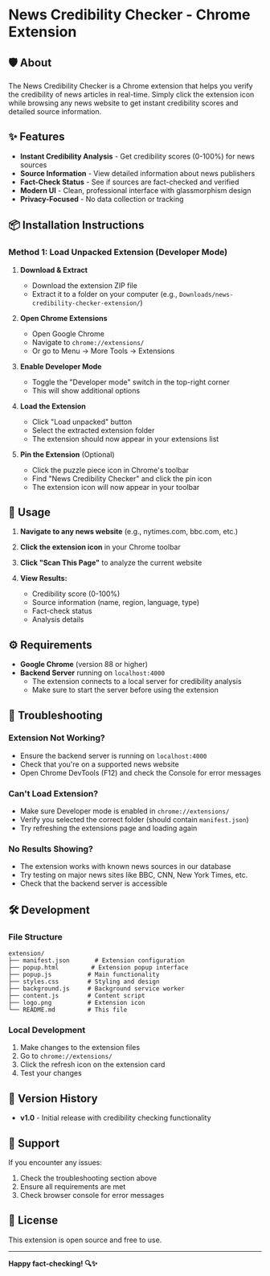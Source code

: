 # News Credibility Checker - Chrome Extension

## 🛡️ About
The News Credibility Checker is a Chrome extension that helps you verify the credibility of news articles in real-time. Simply click the extension icon while browsing any news website to get instant credibility scores and detailed source information.

## ✨ Features
- **Instant Credibility Analysis** - Get credibility scores (0-100%) for news sources
- **Source Information** - View detailed information about news publishers
- **Fact-Check Status** - See if sources are fact-checked and verified
- **Modern UI** - Clean, professional interface with glassmorphism design
- **Privacy-Focused** - No data collection or tracking

## 📦 Installation Instructions

### Method 1: Load Unpacked Extension (Developer Mode)

1. **Download & Extract**
   - Download the extension ZIP file
   - Extract it to a folder on your computer (e.g., `Downloads/news-credibility-checker-extension/`)

2. **Open Chrome Extensions**
   - Open Google Chrome
   - Navigate to `chrome://extensions/`
   - Or go to Menu → More Tools → Extensions

3. **Enable Developer Mode**
   - Toggle the "Developer mode" switch in the top-right corner
   - This will show additional options

4. **Load the Extension**
   - Click "Load unpacked" button
   - Select the extracted extension folder
   - The extension should now appear in your extensions list

5. **Pin the Extension** (Optional)
   - Click the puzzle piece icon in Chrome's toolbar
   - Find "News Credibility Checker" and click the pin icon
   - The extension icon will now appear in your toolbar

## 🚀 Usage

1. **Navigate to any news website** (e.g., nytimes.com, bbc.com, etc.)

2. **Click the extension icon** in your Chrome toolbar

3. **Click "Scan This Page"** to analyze the current website

4. **View Results:**
   - Credibility score (0-100%)
   - Source information (name, region, language, type)
   - Fact-check status
   - Analysis details

## ⚙️ Requirements

- **Google Chrome** (version 88 or higher)
- **Backend Server** running on `localhost:4000`
  - The extension connects to a local server for credibility analysis
  - Make sure to start the server before using the extension

## 🔧 Troubleshooting

### Extension Not Working?
- Ensure the backend server is running on `localhost:4000`
- Check that you're on a supported news website
- Open Chrome DevTools (F12) and check the Console for error messages

### Can't Load Extension?
- Make sure Developer mode is enabled in `chrome://extensions/`
- Verify you selected the correct folder (should contain `manifest.json`)
- Try refreshing the extensions page and loading again

### No Results Showing?
- The extension works with known news sources in our database
- Try testing on major news sites like BBC, CNN, New York Times, etc.
- Check that the backend server is accessible

## 🛠️ Development

### File Structure
```
extension/
├── manifest.json       # Extension configuration
├── popup.html         # Extension popup interface
├── popup.js          # Main functionality
├── styles.css        # Styling and design
├── background.js     # Background service worker
├── content.js        # Content script
├── logo.png          # Extension icon
└── README.md         # This file
```

### Local Development
1. Make changes to the extension files
2. Go to `chrome://extensions/`
3. Click the refresh icon on the extension card
4. Test your changes

## 📝 Version History

- **v1.0** - Initial release with credibility checking functionality

## 🤝 Support

If you encounter any issues:
1. Check the troubleshooting section above
2. Ensure all requirements are met
3. Check browser console for error messages

## 📄 License

This extension is open source and free to use.

---

**Happy fact-checking! 🔍✨**